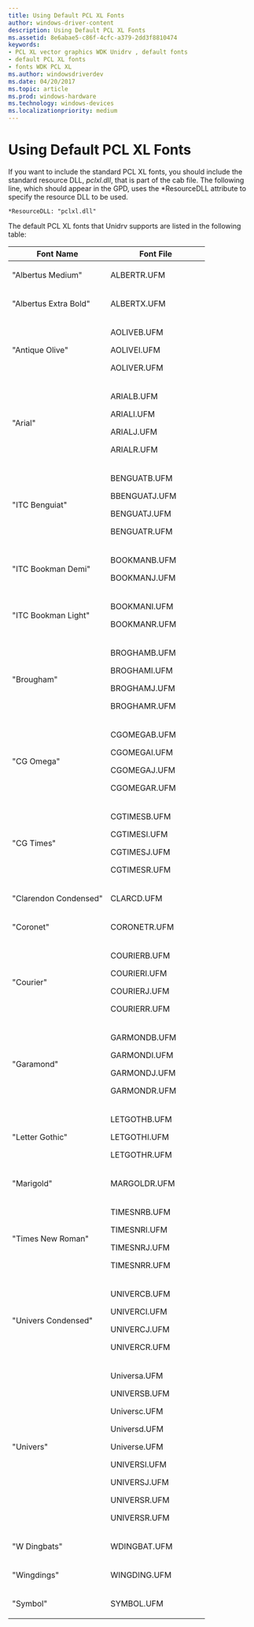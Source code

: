 ```yaml
---
title: Using Default PCL XL Fonts
author: windows-driver-content
description: Using Default PCL XL Fonts
ms.assetid: 8e6abae5-c86f-4cfc-a379-2dd3f8810474
keywords:
- PCL XL vector graphics WDK Unidrv , default fonts
- default PCL XL fonts
- fonts WDK PCL XL
ms.author: windowsdriverdev
ms.date: 04/20/2017
ms.topic: article
ms.prod: windows-hardware
ms.technology: windows-devices
ms.localizationpriority: medium
---
```


# Using Default PCL XL Fonts





If you want to include the standard PCL XL fonts, you should include the standard resource DLL, *pclxl.dll*, that is part of the cab file. The following line, which should appear in the GPD, uses the \*ResourceDLL attribute to specify the resource DLL to be used.

```
*ResourceDLL: "pclxl.dll"
```

The default PCL XL fonts that Unidrv supports are listed in the following table:

<table>
<colgroup>
<col width="50%" />
<col width="50%" />
</colgroup>
<thead>
<tr class="header">
<th>Font Name</th>
<th>Font File</th>
</tr>
</thead>
<tbody>
<tr class="odd">
<td><p>&quot;Albertus Medium&quot;</p></td>
<td><p>ALBERTR.UFM</p></td>
</tr>
<tr class="even">
<td><p>&quot;Albertus Extra Bold&quot;</p></td>
<td><p>ALBERTX.UFM</p></td>
</tr>
<tr class="odd">
<td><p>&quot;Antique Olive&quot;</p></td>
<td><p>AOLIVEB.UFM</p>
<p>AOLIVEI.UFM</p>
<p>AOLIVER.UFM</p></td>
</tr>
<tr class="even">
<td><p>&quot;Arial&quot;</p></td>
<td><p>ARIALB.UFM</p>
<p>ARIALI.UFM</p>
<p>ARIALJ.UFM</p>
<p>ARIALR.UFM</p></td>
</tr>
<tr class="odd">
<td><p>&quot;ITC Benguiat&quot;</p></td>
<td><p>BENGUATB.UFM</p>
<p>BBENGUATJ.UFM</p>
<p>BENGUATJ.UFM</p>
<p>BENGUATR.UFM</p></td>
</tr>
<tr class="even">
<td><p>&quot;ITC Bookman Demi&quot;</p></td>
<td><p>BOOKMANB.UFM</p>
<p>BOOKMANJ.UFM</p></td>
</tr>
<tr class="odd">
<td><p>&quot;ITC Bookman Light&quot;</p></td>
<td><p>BOOKMANI.UFM</p>
<p>BOOKMANR.UFM</p></td>
</tr>
<tr class="even">
<td><p>&quot;Brougham&quot;</p></td>
<td><p>BROGHAMB.UFM</p>
<p>BROGHAMI.UFM</p>
<p>BROGHAMJ.UFM</p>
<p>BROGHAMR.UFM</p></td>
</tr>
<tr class="odd">
<td><p>&quot;CG Omega&quot;</p></td>
<td><p>CGOMEGAB.UFM</p>
<p>CGOMEGAI.UFM</p>
<p>CGOMEGAJ.UFM</p>
<p>CGOMEGAR.UFM</p></td>
</tr>
<tr class="even">
<td><p>&quot;CG Times&quot;</p></td>
<td><p>CGTIMESB.UFM</p>
<p>CGTIMESI.UFM</p>
<p>CGTIMESJ.UFM</p>
<p>CGTIMESR.UFM</p></td>
</tr>
<tr class="odd">
<td><p>&quot;Clarendon Condensed&quot;</p></td>
<td><p>CLARCD.UFM</p></td>
</tr>
<tr class="even">
<td><p>&quot;Coronet&quot;</p></td>
<td><p>CORONETR.UFM</p></td>
</tr>
<tr class="odd">
<td><p>&quot;Courier&quot;</p></td>
<td><p>COURIERB.UFM</p>
<p>COURIERI.UFM</p>
<p>COURIERJ.UFM</p>
<p>COURIERR.UFM</p></td>
</tr>
<tr class="even">
<td><p>&quot;Garamond&quot;</p></td>
<td><p>GARMONDB.UFM</p>
<p>GARMONDI.UFM</p>
<p>GARMONDJ.UFM</p>
<p>GARMONDR.UFM</p></td>
</tr>
<tr class="odd">
<td><p>&quot;Letter Gothic&quot;</p></td>
<td><p>LETGOTHB.UFM</p>
<p>LETGOTHI.UFM</p>
<p>LETGOTHR.UFM</p></td>
</tr>
<tr class="even">
<td><p>&quot;Marigold&quot;</p></td>
<td><p>MARGOLDR.UFM</p></td>
</tr>
<tr class="odd">
<td><p>&quot;Times New Roman&quot;</p></td>
<td><p>TIMESNRB.UFM</p>
<p>TIMESNRI.UFM</p>
<p>TIMESNRJ.UFM</p>
<p>TIMESNRR.UFM</p></td>
</tr>
<tr class="even">
<td><p>&quot;Univers Condensed&quot;</p></td>
<td><p>UNIVERCB.UFM</p>
<p>UNIVERCI.UFM</p>
<p>UNIVERCJ.UFM</p>
<p>UNIVERCR.UFM</p></td>
</tr>
<tr class="odd">
<td><p>&quot;Univers&quot;</p></td>
<td><p>Universa.UFM</p>
<p>UNIVERSB.UFM</p>
<p>Universc.UFM</p>
<p>Universd.UFM</p>
<p>Universe.UFM</p>
<p>UNIVERSI.UFM</p>
<p>UNIVERSJ.UFM</p>
<p>UNIVERSR.UFM</p>
<p>UNIVERSR.UFM</p></td>
</tr>
<tr class="even">
<td><p>&quot;W Dingbats&quot;</p></td>
<td><p>WDINGBAT.UFM</p></td>
</tr>
<tr class="odd">
<td><p>&quot;Wingdings&quot;</p></td>
<td><p>WINGDING.UFM</p></td>
</tr>
<tr class="even">
<td><p>&quot;Symbol&quot;</p></td>
<td><p>SYMBOL.UFM</p></td>
</tr>
</tbody>
</table>

 

 

 




